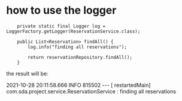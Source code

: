 # how to use the logger
```
    private static final Logger log = LoggerFactory.getLogger(ReservationService.class);

    public List<Reservation> findAll() {
        log.info("finding all reservations");

        return reservationRepository.findAll();
    }
```

the result will be:

2021-10-28 20:11:58.666  INFO 815502 --- [  restartedMain] com.sda.project.service.ReservationService               : finding all reservations